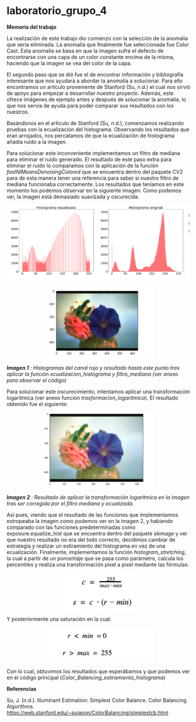 # laboratorio_grupo_4

**Memoria del trabajo**

La realización de este trabajo dio comienzo con la selección de la anomalía que sería eliminada. La anomalía que finalmente fue seleccionada fue Color Cast. Esta anomalía se basa en que la imagen sufre el defecto de encontrarse con una capa de un color constante encima de la misma, haciendo que la imagen se vea del color de la capa.

El segundo paso que se dió fue el de encontrar información y bibliografía interesante que nos ayudará a abordar la anomalía a solucionar. Para ello encontramos un artículo proveniente de Stanford (Su, n.d.) el cual nos sirvió de apoyo para empezar a desarrollar nuestro proyecto. Además, este ofrece imágenes de ejemplo antes y después de solucionar la anomalía, lo que nos servía de ayuda para poder  comparar sus resultados con los nuestros.

Basándonos en el artículo de Stanford (Su, n.d.), comenzamos realizando pruebas con la ecualización del histograma. Observando los resultados que eran arrojados, nos percatamos de que la ecualización de histograma añadía ruido a la imagen.  

Para solucionar este inconveniente implementamos un filtro de mediana para eliminar el ruido generado.  El resultado de este paso extra para eliminar el ruido lo comparamos con la aplicación de la función *fastNlMeansDenoisingColored* que se encuentra dentro del paquete CV2 para de esta manera tener una referencia para saber si nuestro filtro de mediana funcionaba correctamente. Los resultados que teníamos en este momento los podemos observar en la siguiente imagen. Como podemos ver, la imagen está demasiado suavizada y oscurecida. 


<p align="center">
  <img src="/memoria/2.png" width="500">
</p>

<p align="center">
  <img src="/memoria/1.png"  width="300">
 
</p>

 ***Imagen 1** : Histogramas del canal rojo y resultado hasta este punto tras aplicar la función ecualizacion_histograma y filtro_mediana (ver anexo para observar el código)* 
 
 Para solucionar este oscurecimiento, intentamos aplicar una transformación logarítmica (ver anexo función *trasformacion_logaritmica*). El resultado obtenido fue el siguiente:
 
 <p align="center">
  <img src="/memoria/3.png"  width="300">
</p>

***Imagen 2** : Resultado de aplicar la transformación logarítmica en la imagen tras ser corregida por el filtro mediana y ecualizada.*


Así pues, viendo que el resultado de las funciones que implementamos estropeaba la imagen como podemos ver en la imagen 2, y habiendo comparado con las funciones predeterminadas  como  exposure.equalize_hist que se encuentra dentro del paquete skimage y ver que nuestro resultado no era del todo correcto, decidimos cambiar de estrategia y realizar un estiramiento del histograma en vez de una ecualización. 
Finalmente, implementamos la función *histogram_stretching*, la cual a partir de un porcentaje que se pasa como parámetro, calcula los percentiles y realiza una transformación pixel a pixel mediante las fórmulas:

 <p align="center">
  <img src="/memoria/4.png"  width="200">
</p>

Y posteriormente una saturación en la cual:

 <p align="center">
  <img src="/memoria/5.png"  width="300">
</p>

Con lo cual, obtuvimos los resultados que esperábamos y que podemos ver en el código principal (*Color_Balancing_estiramiento_histograma*)


**Referencias**

Su, J. (n.d.). Illuminant Estimation: Simplest Color Balance. Color Balancing Algorithms. https://web.stanford.edu/~sujason/ColorBalancing/simplestcb.html
